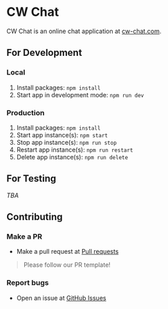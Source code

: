 # CW Chat

CW Chat is an online chat application at [cw-chat.com](https://cw-chat.com).

## For Development

### Local

1. Install packages: `npm install`
2. Start app in development mode: `npm run dev`

### Production

1. Install packages: `npm install`
1. Start app instance(s): `npm start`
1. Stop app instance(s): `npm run stop`
1. Restart app instance(s): `npm run restart`
1. Delete app instance(s): `npm run delete`

## For Testing

_TBA_

## Contributing

### Make a PR

- Make a pull request at [Pull requests](https://github.com/shyamajp/gatsby-theme-paste/pulls)

> Please follow our PR template!

### Report bugs

- Open an issue at [GitHub Issues](https://github.com/shyamajp/meripirn/issues)
